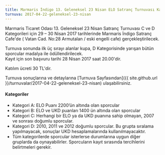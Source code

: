 ```yaml
---
title: Marmaris İndigo 13. Geleneksel 23 Nisan ELO Satranç Turnuvası Kayıtları Devam Ediyor
turnuva: 2017-04-22-geleneksel-23-nisan
---
```


Marmaris Ticaret Odası 13. Geleneksel 23 Nisan Satranç Turnuvası C ve D Kategorileri için 29 – 30 Nisan 2017 tarihlerinde Marmaris İndigo Satranç Cafe'de ( Vatan Cad. No:28 Armutalan / eski engelli cafe) gerçekleştirilecek.  

Turnuva sonunda ilk üç sırayı alanlar kupa, D Kategorisinde yarışan bütün sporcular madalya ile ödüllendirilecek.  
Kayıt için son başvuru tarihi 28 Nisan 2017 saat 20.00'dir.  

Katılım ücreti 30 TL'dir.  

Turnuva sonuçlarına ve detaylarına [Turnuva Sayfasından]({{ site.github.url }}/turnuvalar/2017-04-22-geleneksel-23-nisan) ulaşabilirsiniz.

#### Kategoriler

* Kategori A: ELO Puanı 2200’ün altında olan sporcular
* Kategori B: ELO ve UKD puanları 1400 ün altında olan sporcular
* Kategori C: Herhangi bir ELO ya da UKD puanına sahip olmayan, 2007 ve sonrası doğumlu sporcular.
* Kategori D: 2010, 2011 ve 2012 doğumlu sporcular. Bu grupta sıralama yapılmayacak, sonuçlar UKD hesaplamalarında kullanılmayacaktır.
* Tüm kategorilerde sporcular isterlerse durumlarına uygun diğer gruplarda da oynayabilirler. Sporcuların kayıt sırasında tercihlerini belirtmeleri gerekir.
